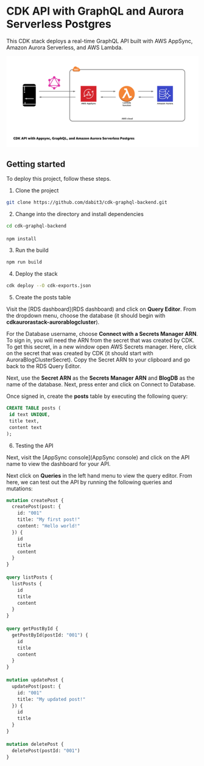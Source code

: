 # CDK API with GraphQL and Aurora Serverless Postgres

This CDK stack deploys a real-time GraphQL API built with AWS AppSync, Amazon Aurora Serverless, and AWS Lambda.

![CDK API with GraphQL and Aurora Serverless Postgres](header.jpg)

## Getting started

To deploy this project, follow these steps.

1. Clone the project

```sh
git clone https://github.com/dabit3/cdk-graphql-backend.git 
```

2. Change into the directory and install dependencies

```sh
cd cdk-graphql-backend

npm install
```

3. Run the build

```sh
npm run build
```

4. Deploy the stack

```sh
cdk deploy --O cdk-exports.json
```

5. Create the posts table

Visit the [RDS dashboard](RDS dashboard) and click on __Query Editor__. From the dropdown menu, choose the database (it should begin with __cdkaurorastack-aurorablogcluster__).

For the Database username, choose __Connect with a Secrets Manager ARN__. To sign in, you will need the ARN from the secret that was created by CDK. To get this secret, in a new window open AWS Secrets manager. Here, click on the secret that was created by CDK (it should start with AuroraBlogClusterSecret). Copy the Secret ARN to your clipboard and go back to the RDS Query Editor.

Next, use the __Secret ARN__ as the __Secrets Manager ARN__ and __BlogDB__ as the name of the database. Next, press enter and click on Connect to Database.

Once signed in, create the __posts__ table by executing the following query:

```sql
CREATE TABLE posts (
 id text UNIQUE,
 title text,
 content text
);
```

6. Testing the API

Next, visit the [AppSync console](AppSync console) and click on the API name to view the dashboard for your API.

Next click on __Queries__ in the left hand menu to view the query editor. From here, we can test out the API by running the following queries and mutations:

```graphql
mutation createPost {
  createPost(post: {
    id: "001"
    title: "My first post!"
    content: "Hello world!"
  }) {
    id
    title
    content
  }
}

query listPosts {
  listPosts {
    id
    title
    content
  }
}

query getPostById {
  getPostById(postId: "001") {
    id
    title
    content
  }
}

mutation updatePost {
  updatePost(post: {
    id: "001"
    title: "My updated post!"
  }) {
    id
    title
  }
}

mutation deletePost {
  deletePost(postId: "001")
}
```